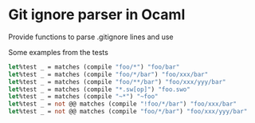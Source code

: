 # Git ignore parser in Ocaml

Provide functions to parse .gitignore lines and use

Some examples from the tests
``` ocaml
let%test _ = matches (compile "foo/*") "foo/bar"
let%test _ = matches (compile "foo/*/bar") "foo/xxx/bar"
let%test _ = matches (compile "foo/**/bar") "foo/xxx/yyy/bar"
let%test _ = matches (compile "*.sw[op]") "foo.swo"
let%test _ = matches (compile "~*") "~foo"
let%test _ = not @@ matches (compile "!foo/*/bar") "foo/xxx/bar"
let%test _ = not @@ matches (compile "foo/*/bar") "foo/xxx/yyy/bar"
```


